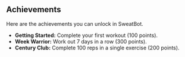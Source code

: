 ## Achievements

Here are the achievements you can unlock in SweatBot.

- **Getting Started:** Complete your first workout (100 points).
- **Week Warrior:** Work out 7 days in a row (300 points).
- **Century Club:** Complete 100 reps in a single exercise (200 points).
